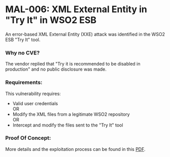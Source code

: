 # MAL-006: XML External Entity in "Try It" in WSO2 ESB

An error-based XML External Entity (XXE) attack was identified in the WSO2 ESB "Try It" tool.

### Why no CVE?

The vendor replied that "Try it is recommended to be disabled in production" and no public disclosure was made.

### Requirements:

This vulnerability requires:
<br/>
- Valid user credentials
<br/>     OR
- Modify the XML files from a legitimate WSO2 repository
<br/>     OR
- Intercept and modify the files sent to the "Try It" tool

### Proof Of Concept:

More details and the exploitation process can be found in this [PDF](https://github.com/mbadanoiu/MAL-006/blob/main/WSO2%20ESB%20-%20MAL-006.pdf).

